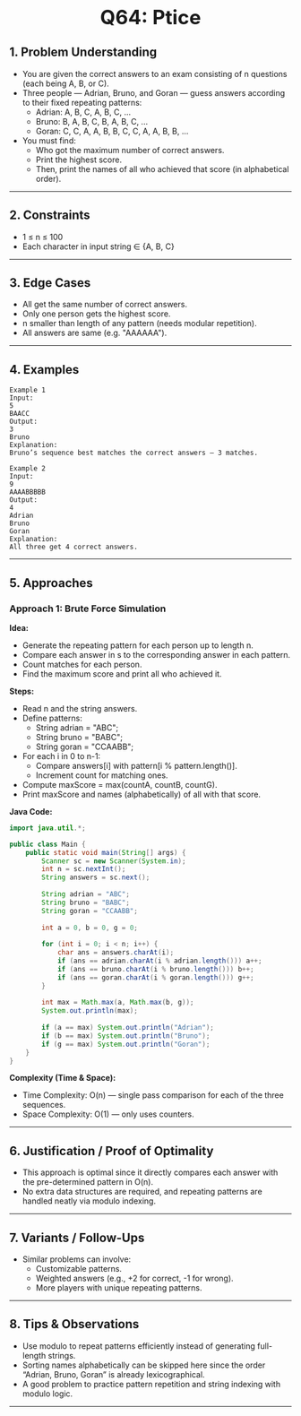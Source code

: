 <!-- #region 64-Ptice -->

<h1 style="text-align:center; font-size:2.5em; font-weight:bold;">Q64: Ptice</h1>

## 1. Problem Understanding

- You are given the correct answers to an exam consisting of n questions (each being A, B, or C).
- Three people — Adrian, Bruno, and Goran — guess answers according to their fixed repeating patterns:
  * Adrian: A, B, C, A, B, C, ...
  * Bruno: B, A, B, C, B, A, B, C, ...
  * Goran: C, C, A, A, B, B, C, C, A, A, B, B, ...
- You must find:
  * Who got the maximum number of correct answers.
  * Print the highest score.
  * Then, print the names of all who achieved that score (in alphabetical order).
---

## 2. Constraints

- 1 ≤ n ≤ 100
- Each character in input string ∈ {A, B, C}
---

## 3. Edge Cases

- All get the same number of correct answers.
- Only one person gets the highest score.
- n smaller than length of any pattern (needs modular repetition).
- All answers are same (e.g. "AAAAAA").
---

## 4. Examples

```text
Example 1
Input:
5
BAACC
Output:
3
Bruno
Explanation:
Bruno’s sequence best matches the correct answers — 3 matches.

Example 2
Input:
9
AAAABBBBB
Output:
4
Adrian
Bruno
Goran
Explanation:
All three get 4 correct answers.
```

---

## 5. Approaches

### Approach 1: Brute Force Simulation

**Idea:**
- Generate the repeating pattern for each person up to length n.
- Compare each answer in s to the corresponding answer in each pattern.
- Count matches for each person.
- Find the maximum score and print all who achieved it.

**Steps:**
- Read n and the string answers.
- Define patterns:
  * String adrian = "ABC";
  * String bruno = "BABC";
  * String goran = "CCAABB";
- For each i in 0 to n-1:
  * Compare answers[i] with pattern[i % pattern.length()].
  * Increment count for matching ones.
- Compute maxScore = max(countA, countB, countG).
- Print maxScore and names (alphabetically) of all with that score.

**Java Code:**
```java
import java.util.*;

public class Main {
    public static void main(String[] args) {
        Scanner sc = new Scanner(System.in);
        int n = sc.nextInt();
        String answers = sc.next();
        
        String adrian = "ABC";
        String bruno = "BABC";
        String goran = "CCAABB";
        
        int a = 0, b = 0, g = 0;
        
        for (int i = 0; i < n; i++) {
            char ans = answers.charAt(i);
            if (ans == adrian.charAt(i % adrian.length())) a++;
            if (ans == bruno.charAt(i % bruno.length())) b++;
            if (ans == goran.charAt(i % goran.length())) g++;
        }
        
        int max = Math.max(a, Math.max(b, g));
        System.out.println(max);
        
        if (a == max) System.out.println("Adrian");
        if (b == max) System.out.println("Bruno");
        if (g == max) System.out.println("Goran");
    }
}
```

**Complexity (Time & Space):**
- Time Complexity: O(n) — single pass comparison for each of the three sequences.
- Space Complexity: O(1) — only uses counters.

---

## 6. Justification / Proof of Optimality

- This approach is optimal since it directly compares each answer with the pre-determined pattern in O(n).
- No extra data structures are required, and repeating patterns are handled neatly via modulo indexing.
---

## 7. Variants / Follow-Ups

- Similar problems can involve:
  * Customizable patterns.
  * Weighted answers (e.g., +2 for correct, -1 for wrong).
  * More players with unique repeating patterns.
---

## 8. Tips & Observations

- Use modulo to repeat patterns efficiently instead of generating full-length strings.
- Sorting names alphabetically can be skipped here since the order “Adrian, Bruno, Goran” is already lexicographical.
- A good problem to practice pattern repetition and string indexing with modulo logic.
---

<!-- #endregion -->
